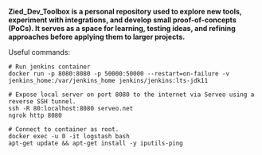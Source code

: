 **Zied_Dev_Toolbox is a personal repository used to explore new tools, experiment with integrations, and develop small proof-of-concepts (PoCs). It serves as a space for learning, testing ideas, and refining approaches before applying them to larger projects.**

Useful commands:

```console
# Run jenkins container
docker run -p 8080:8080 -p 50000:50000 --restart=on-failure -v jenkins_home:/var/jenkins_home jenkins/jenkins:lts-jdk11

# Expose local server on port 8080 to the internet via Serveo using a reverse SSH tunnel.
ssh -R 80:localhost:8080 serveo.net
ngrok http 8080 

# Connect to container as root.
docker exec -u 0 -it logstash bash
apt-get update && apt-get install -y iputils-ping
 ```
